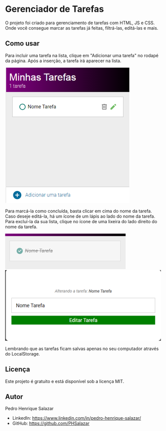 # Gerenciador de Tarefas

O projeto foi criado para gerenciamento de tarefas com HTML, JS e CSS. Onde você consegue marcar as tarefas já feitas, filtrá-las, editá-las e mais.

## Como usar

Para incluir uma tarefa na lista, clique em "Adicionar uma tarefa" no rodapé da página. Após a inserção, a tarefa irá aparecer na lista.

![Adicionar tarefa](/assets/screenshots/capAdd.png)

Para marcá-la como concluída, basta clicar em cima do nome da tarefa. Caso deseje editá-la, há um ícone de um lápis ao lado do nome da tarefa. Para excluí-la da sua lista, clique no ícone de uma lixeira do lado direito do nome da tarefa.

![Concluir tarefa](/assets/screenshots/capDone.png)
![Editar tarefa](/assets/screenshots/capEdit.png)

Lembrando que as tarefas ficam salvas apenas no seu computador através do LocalStorage.

## Licença

Este projeto é gratuito e está disponível sob a licença MIT.

## Autor

Pedro Henrique Salazar

- LinkedIn: https://www.linkedin.com/in/pedro-henrique-salazar/
- GitHub: https://github.com/PHSalazar
